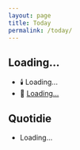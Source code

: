```yaml
---
layout: page
title: Today
permalink: /today/
---
```

<h2 id="current-date">Loading...</h2>
<ul>
  <span id="event-container"></span>
  <li>🕯️ <span id="feast-day">Loading...</span></li>
  <li>📖 <a id="daily-readings" href="#" target="_blank">Loading...</a></li>
  <span id="birthday-container"></span>
  <span id="song-container"></span>

</ul>
<h2>Quotidie</h2>
<ul id="quotidie-list">
  <li>Loading...</li>
</ul>
<script>
document.addEventListener('DOMContentLoaded', function() {
  const siteData = {{ site.data | jsonify }};
  
  function getPacificTime() {
    return new Date().toLocaleString("en-US", {timeZone: "America/Los_Angeles"});
  }
  function updateTimeElements() {
    const pacificTime = new Date(getPacificTime());
    
    document.getElementById('current-date').textContent = pacificTime.toLocaleString('en-US', { weekday: 'long', year: 'numeric', month: 'long', day: 'numeric' });
    
    const currentDate = pacificTime.toLocaleString('en-US', { month: '2-digit', day: '2-digit' }).replace('/', '-');
    const currentDay = pacificTime.toLocaleString('en-US', { weekday: 'long' }).toLowerCase();
    
    // Handle daily event
    const event = siteData.daily_events.find(e => e.date === currentDate);
    const eventContainer = document.getElementById('event-container');
    if (event) {
      eventContainer.innerHTML = `<li>📆 <span id="daily-event">${event.event}</span></li>`;
    } else {
      eventContainer.innerHTML = '';
    }
    
    const feast = siteData.feast_days.find(f => f.date === currentDate);
    document.getElementById('feast-day').innerHTML = feast ? feast.feast : "No feast day today";
    
    // Handle birthday
    const birthday = siteData.bdays.find(b => b.date === currentDate);
    const birthdayContainer = document.getElementById('birthday-container');
    if (birthday) {
      birthdayContainer.innerHTML = `<li>🎈 <span id="b-day">${birthday.bday}</span></li>`;
    } else {
      birthdayContainer.innerHTML = '';
    }


    // Handle daily song
    const dailysong = siteData.daily_song.find(s => s.date === currentDate);
    const songContainer = document.getElementById('song-container');
    if (dailysong) {
      const baseUrl = "https://music.youtube.com/watch?v=";
      songContainer.innerHTML = `<li>📻 <span id="today-song"><a href="${baseUrl}${dailysong.songId}" target="_blank">${dailysong.track}</a></span></li>`;
    } else {
      songContainer.innerHTML = '';
    }

    
    const quotidieList = document.getElementById('quotidie-list');
    quotidieList.innerHTML = '';
    siteData.quotidie[currentDay].forEach(task => {
      const li = document.createElement('li');
      li.innerHTML = task.task;
      quotidieList.appendChild(li);
    });

    // Update USCCB Daily Readings link
    const usccbDate = pacificTime.toLocaleString('en-US', { month: '2-digit', day: '2-digit', year: '2-digit' }).replace(/\//g, '');
    const usccbLink = `https://bible.usccb.org/bible/readings/${usccbDate}.cfm`;
    const dailyReadingsLink = document.getElementById('daily-readings');
    dailyReadingsLink.href = usccbLink;
    dailyReadingsLink.textContent = 'Today\'s readings';

    console.log('Current Pacific Time:', pacificTime.toLocaleString());
    console.log('Lookup date for events, feasts, bdays:', currentDate);
    console.log('Current day for Quotidie:', currentDay);
    console.log('USCCB Date:', usccbDate);
  }
  updateTimeElements();
  setInterval(updateTimeElements, 60000);
});
</script>